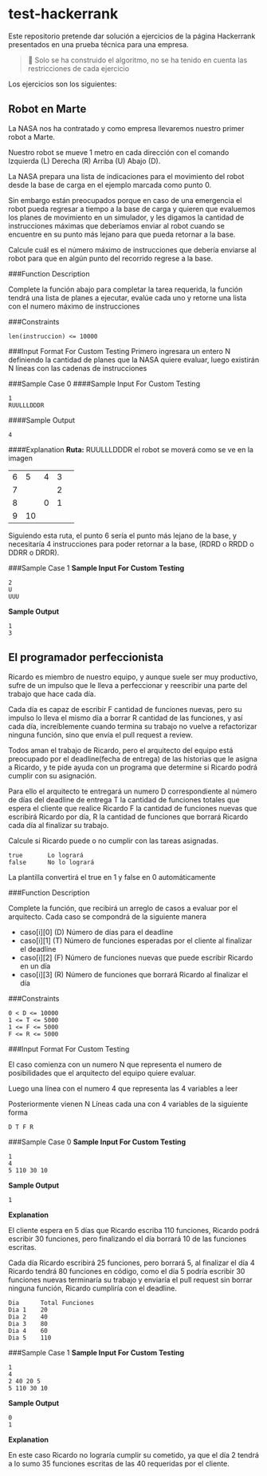 # test-hackerrank
Este repositorio pretende dar solución a ejercicios de la página Hackerrank presentados en una prueba técnica para una 
empresa.

>:construction: Solo se ha construido el algoritmo, no se ha tenido en cuenta las restricciones de cada ejercicio

Los ejercicios son los siguientes:

## Robot en Marte

La NASA nos ha contratado y como empresa llevaremos nuestro primer robot a Marte.

Nuestro robot se mueve 1 metro en cada dirección con el comando Izquierda (L) Derecha (R) Arriba (U) Abajo (D).

La NASA prepara una lista de indicaciones para el movimiento del robot desde la base de carga en el
ejemplo marcada como punto 0.

Sin embargo están preocupados porque en caso de una emergencia el robot pueda regresar a tiempo a la base de carga y 
quieren que evaluemos los planes de movimiento en un simulador, y les digamos la cantidad de instrucciones máximas que 
deberíamos enviar al robot cuando se encuentre en su punto más lejano para que pueda retornar a la base.

Calcule cuál es el número máximo de instrucciones que debería enviarse al robot para que en algún punto del recorrido 
regrese a la base.

###Function Description
 
Complete la función abajo para completar la tarea requerida, la función tendrá una lista de planes a
ejecutar, evalúe cada uno y retorne una lista con el numero máximo de instrucciones

###Constraints
```
len(instruccion) <= 10000
```

###Input Format For Custom Testing
Primero ingresara un entero N definiendo la cantidad de planes que la NASA quiere evaluar, luego
existirán N líneas con las cadenas de instrucciones

###Sample Case 0
####Sample Input For Custom Testing
```
1
RUULLLDDDR
```
####Sample Output
```
4
```
####Explanation
 **Ruta:** RUULLLDDDR el robot se moverá como se ve en la imagen


|   |     |   |   |   |
|---|-----|---|---|---|
| 6 | 5   | 4 | 3 |   |
| 7 |     |   | 2 |   |
| 8 |     | 0 | 1 |   |
| 9 | 10  |   |   |   |

Siguiendo esta ruta, el punto 6 sería el punto más lejano de la base, y necesitaría 4 instrucciones para poder retornar 
a la base, (RDRD o RRDD o DDRR o DRDR).

###Sample Case 1
**Sample Input For Custom Testing**
 ```
 2
 U
 UUU
 ```
**Sample Output**
 ```
 1
 3
 ```

## El programador perfeccionista

Ricardo es miembro de nuestro equipo, y aunque suele ser muy productivo, sufre de un impulso que le lleva a perfeccionar
y reescribir una parte del trabajo que hace cada día.

Cada día es capaz de escribir F cantidad de funciones nuevas, pero su impulso lo lleva el mismo día a borrar R cantidad 
de las funciones, y así cada día, increíblemente cuando termina su trabajo no vuelve a refactorizar ninguna función, 
sino que envía el pull request a review.

Todos aman el trabajo de Ricardo, pero el arquitecto del equipo está preocupado por el deadline(fecha de entrega) de 
las historias que le asigna a Ricardo, y te pide ayuda con un programa que determine si Ricardo podrá cumplir con su 
asignación.

Para ello el arquitecto te entregará un numero D correspondiente al número de días del deadline de entrega T la 
cantidad de funciones totales que espera el cliente que realice Ricardo F la cantidad de funciones nuevas que escribirá 
Ricardo por día, R la cantidad de funciones que borrará Ricardo cada día al finalizar su trabajo.

Calcule si Ricardo puede o no cumplir con las tareas asignadas.

 ```
true       Lo logrará
false      No lo logrará
 ```

La plantilla convertirá el true en 1 y false en 0 automáticamente

###Function Description

Complete la función, que recibirá un arreglo de casos a evaluar por el arquitecto. Cada caso se compondrá de la 
siguiente manera

* caso[i][0] (D) Número de días para el deadline
* caso[i][1] (T) Número de funciones esperadas por el cliente al finalizar el deadline
* caso[i][2] (F) Número de funciones nuevas que puede escribir Ricardo en un día
* caso[i][3] (R) Número de funciones que borrará Ricardo al finalizar el día

###Constraints
 ```
0 < D <= 10000
1 <= T <= 5000
1 <= F <= 5000
F <= R <= 5000
 ```

###Input Format For Custom Testing

El caso comienza con un numero N que representa el numero de posibilidades que el arquitecto del equipo quiere evaluar.

Luego una línea con el numero 4 que representa las 4 variables a leer 

Posteriormente vienen N Líneas cada una con 4 variables de la siguiente forma

 ```
D T F R
 ```

###Sample Case 0
**Sample Input For Custom Testing**
 ```
1
4
5 110 30 10
 ```
**Sample Output**
 ```
1
 ```

**Explanation**

El cliente espera en 5 días que Ricardo escriba 110 funciones, Ricardo podrá escribir 30 funciones, pero finalizando 
el día borrará 10 de las funciones escritas.

Cada día Ricardo escribirá 25 funciones, pero borrará 5, al finalizar el día 4 Ricardo tendrá 80 funciones en código, 
como el día 5 podría escribir 30 funciones nuevas terminaría su trabajo y enviaría el pull request sin borrar ninguna
función, Ricardo cumpliría con el deadline.
 ```
Dia      Total Funciones
Dia 1    20
Dia 2    40
Dia 3    80
Dia 4    60
Dia 5    110
 ```

###Sample Case 1
**Sample Input For Custom Testing**
 ```
1
4
2 40 20 5
5 110 30 10
 ```

**Sample Output**
 ```
0
1
 ```
**Explanation** 

En este caso Ricardo no lograría cumplir su cometido, ya que el día 2 tendrá a lo sumo 35 funciones escritas de las 40 
requeridas por el cliente.





